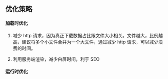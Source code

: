 ## 优化策略

#### 加载时优化

1. 减少 http 请求，因为真正下载数据占比跟文件大小相关。文件越大，比例越高，建议将多个小文件合并为一个大文件，通过减少 http 请求，可以减少浪费的时间。

2. 利用服务端渲染，减少白屏时间，利于 SEO

#### 运行时优化
